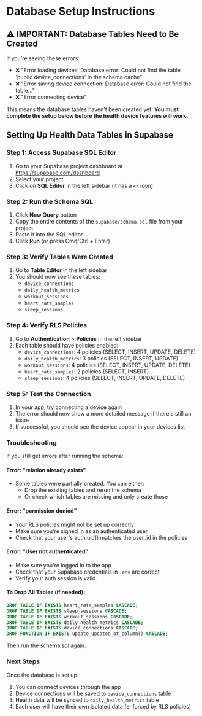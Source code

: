 # Database Setup Instructions

## ⚠️ IMPORTANT: Database Tables Need to Be Created

If you're seeing these errors:
- ❌ "Error loading devices: Database error: Could not find the table 'public.device_connections' in the schema cache"
- ❌ "Error saving device connection: Database error: Could not find the table..."
- ❌ "Error connecting device"

This means the database tables haven't been created yet. **You must complete the setup below before the health device features will work.**

## Setting Up Health Data Tables in Supabase

### Step 1: Access Supabase SQL Editor

1. Go to your Supabase project dashboard at https://supabase.com/dashboard
2. Select your project
3. Click on **SQL Editor** in the left sidebar (it has a `<>` icon)

### Step 2: Run the Schema SQL

1. Click **New Query** button
2. Copy the entire contents of the `supabase/schema.sql` file from your project
3. Paste it into the SQL editor
4. Click **Run** (or press Cmd/Ctrl + Enter)

### Step 3: Verify Tables Were Created

1. Go to **Table Editor** in the left sidebar
2. You should now see these tables:
   - `device_connections`
   - `daily_health_metrics`
   - `workout_sessions`
   - `heart_rate_samples`
   - `sleep_sessions`

### Step 4: Verify RLS Policies

1. Go to **Authentication** > **Policies** in the left sidebar
2. Each table should have policies enabled:
   - `device_connections`: 4 policies (SELECT, INSERT, UPDATE, DELETE)
   - `daily_health_metrics`: 3 policies (SELECT, INSERT, UPDATE)
   - `workout_sessions`: 4 policies (SELECT, INSERT, UPDATE, DELETE)
   - `heart_rate_samples`: 2 policies (SELECT, INSERT)
   - `sleep_sessions`: 4 policies (SELECT, INSERT, UPDATE, DELETE)

### Step 5: Test the Connection

1. In your app, try connecting a device again
2. The error should now show a more detailed message if there's still an issue
3. If successful, you should see the device appear in your devices list

### Troubleshooting

If you still get errors after running the schema:

#### Error: "relation already exists"
- Some tables were partially created. You can either:
  - Drop the existing tables and rerun the schema
  - Or check which tables are missing and only create those

#### Error: "permission denied"
- Your RLS policies might not be set up correctly
- Make sure you're signed in as an authenticated user
- Check that your user's auth.uid() matches the user_id in the policies

#### Error: "User not authenticated"
- Make sure you're logged in to the app
- Check that your Supabase credentials in `.env` are correct
- Verify your auth session is valid

#### To Drop All Tables (if needed):
```sql
DROP TABLE IF EXISTS heart_rate_samples CASCADE;
DROP TABLE IF EXISTS sleep_sessions CASCADE;
DROP TABLE IF EXISTS workout_sessions CASCADE;
DROP TABLE IF EXISTS daily_health_metrics CASCADE;
DROP TABLE IF EXISTS device_connections CASCADE;
DROP FUNCTION IF EXISTS update_updated_at_column() CASCADE;
```

Then run the schema.sql again.

### Next Steps

Once the database is set up:
1. You can connect devices through the app
2. Device connections will be saved to `device_connections` table
3. Health data will be synced to `daily_health_metrics` table
4. Each user will have their own isolated data (enforced by RLS policies)
